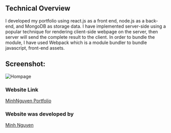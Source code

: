 ## Technical Overview
 I developed my portfolio using react.js as a front end, node.js as a back-end, and MongoDB as storage data. I have implemented server-side using a popular technique for rendering client-side webpage on the server, then server will send the complete result to the client. In order to bundle the module, I have used Webpack which is a module bundler to bundle javascript, front-end assets.

## Screenshot:

![Hompage](https://res.cloudinary.com/djhte2ard/image/upload/v1600015175/homepage_ujkuyl.png)

### Website Link
[MinhNguyen Portfolio](https://minhdnguyen.com/)


### Website was developed by
[Minh Nguyen](https://minhdnguyen.com/)

